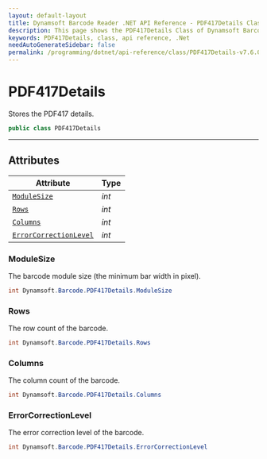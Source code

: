 ```yaml
---
layout: default-layout
title: Dynamsoft Barcode Reader .NET API Reference - PDF417Details Class
description: This page shows the PDF417Details Class of Dynamsoft Barcode Reader for .NET SDK.
keywords: PDF417Details, class, api reference, .Net
needAutoGenerateSidebar: false
permalink: /programming/dotnet/api-reference/class/PDF417Details-v7.6.0.html
---
```



# PDF417Details
Stores the PDF417 details.

```C#
public class PDF417Details
```  
  
---
  

## Attributes
  
| Attribute | Type |
|---------- | ---- |
| [`ModuleSize`](#modulesize) | *int* |
| [`Rows`](#rows) | *int* |
| [`Columns`](#columns) | *int* |
| [`ErrorCorrectionLevel`](#errorcorrectionlevel) | *int* |


### ModuleSize
The barcode module size (the minimum bar width in pixel).

```C#
int Dynamsoft.Barcode.PDF417Details.ModuleSize
```

### Rows
The row count of the barcode.

```C#
int Dynamsoft.Barcode.PDF417Details.Rows
```

### Columns
The column count of the barcode.

```C#
int Dynamsoft.Barcode.PDF417Details.Columns
```

### ErrorCorrectionLevel
The error correction level of the barcode.

```C#
int Dynamsoft.Barcode.PDF417Details.ErrorCorrectionLevel
```
